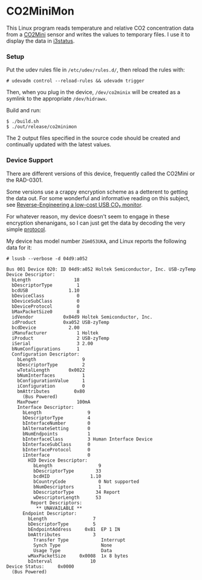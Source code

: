 # CO2MiniMon

This Linux program reads temperature and relative CO2 concentration data from a
[CO2Mini][1] sensor and writes the values to temporary files. I use it to
display the data in [i3status][2].


### Setup

Put the udev rules file in `/etc/udev/rules.d/`, then reload the rules with:

```
# udevadm control --reload-rules && udevadm trigger
```

Then, when you plug in the device, `/dev/co2minix` will be created as a symlink
to the appropriate `/dev/hidrawx`.

Build and run:

```
$ ./build.sh
$ ./out/release/co2minimon
```

The 2 output files specified in the source code should be created and
continually updated with the latest values.


### Device Support

There are different versions of this device, frequently called the CO2Mini or
the RAD-0301. 

Some versions use a crappy encryption scheme as a detterent to getting the data
out. For some wonderful and informative reading on this subject, see
[Reverse-Engineering a low-cost USB CO₂ monitor][3].

For whatever reason, my device doesn't seem to engage in these encryption
shenanigans, so I can just get the data by decoding the very simple
[protocol][4].

My device has model number `ZGm053UKA`, and Linux reports the following data
for it:

```
# lsusb --verbose -d 04d9:a052

Bus 001 Device 020: ID 04d9:a052 Holtek Semiconductor, Inc. USB-zyTemp
Device Descriptor:
  bLength                18
  bDescriptorType         1
  bcdUSB               1.10
  bDeviceClass            0 
  bDeviceSubClass         0 
  bDeviceProtocol         0 
  bMaxPacketSize0         8
  idVendor           0x04d9 Holtek Semiconductor, Inc.
  idProduct          0xa052 USB-zyTemp
  bcdDevice            2.00
  iManufacturer           1 Holtek
  iProduct                2 USB-zyTemp
  iSerial                 3 2.00
  bNumConfigurations      1
  Configuration Descriptor:
    bLength                 9
    bDescriptorType         2
    wTotalLength       0x0022
    bNumInterfaces          1
    bConfigurationValue     1
    iConfiguration          0 
    bmAttributes         0x80
      (Bus Powered)
    MaxPower              100mA
    Interface Descriptor:
      bLength                 9
      bDescriptorType         4
      bInterfaceNumber        0
      bAlternateSetting       0
      bNumEndpoints           1
      bInterfaceClass         3 Human Interface Device
      bInterfaceSubClass      0 
      bInterfaceProtocol      0 
      iInterface              0 
        HID Device Descriptor:
          bLength                 9
          bDescriptorType        33
          bcdHID               1.10
          bCountryCode            0 Not supported
          bNumDescriptors         1
          bDescriptorType        34 Report
          wDescriptorLength      53
         Report Descriptors: 
           ** UNAVAILABLE **
      Endpoint Descriptor:
        bLength                 7
        bDescriptorType         5
        bEndpointAddress     0x81  EP 1 IN
        bmAttributes            3
          Transfer Type            Interrupt
          Synch Type               None
          Usage Type               Data
        wMaxPacketSize     0x0008  1x 8 bytes
        bInterval              10
Device Status:     0x0000
  (Bus Powered)
```

[1]: https://www.co2meter.com/products/co2mini-co2-indoor-air-quality-monitor
[2]: https://i3wm.org/i3status/
[3]: https://hackaday.io/project/5301/logs?sort=oldest
[4]: http://co2meters.com/Documentation/Other/AN_RAD_0301_USB_Communications_Revised8.pdf
